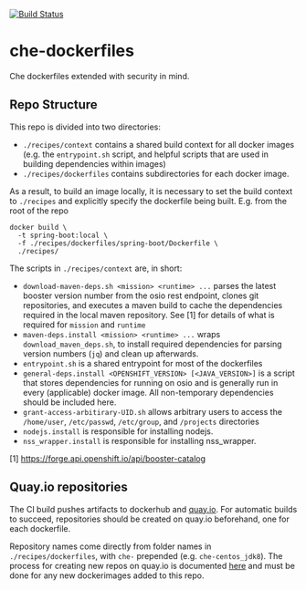[![Build Status](https://ci.centos.org/buildStatus/icon?job=devtools-eclipse-che-build-dockerfiles)](https://ci.centos.org/job/devtools-eclipse-che-build-dockerfiles)

# che-dockerfiles
Che dockerfiles extended with security in mind.

## Repo Structure
This repo is divided into two directories:
- `./recipes/context` contains a shared build context for all docker images (e.g. the `entrypoint.sh` script, and helpful scripts that are used in building dependencies within images)
- `./recipes/dockerfiles` contains subdirectories for each docker image.

As a result, to build an image locally, it is necessary to set the build context to `./recipes` and explicitly specify the dockerfile being built. E.g. from the root of the repo
```
docker build \
  -t spring-boot:local \
  -f ./recipes/dockerfiles/spring-boot/Dockerfile \
  ./recipes/
```

The scripts in `./recipes/context` are, in short:
- `download-maven-deps.sh <mission> <runtime> ...` parses the latest booster version number from the osio rest endpoint, clones git repositories, and executes a maven build to cache the dependencies required in the local maven repository. See [1] for details of what is required for `mission` and `runtime`
- `maven-deps.install <mission> <runtime> ...` wraps `download_maven_deps.sh`, to install required dependencies for parsing version numbers (`jq`) and clean up afterwards.
- `entrypoint.sh` is a shared entrypoint for most of the dockerfiles
- `general-deps.install <OPENSHIFT_VERSION> [<JAVA_VERSION>]` is a script that stores dependencies for running on osio and is generally run in every (applicable) docker image. All non-temporary dependencies should be included here.
- `grant-access-arbitirary-UID.sh` allows arbitrary users to access the `/home/user`, `/etc/passwd`, `/etc/group`, and `/projects` directories
- `nodejs.install` is responsible for installing nodejs.
- `nss_wrapper.install` is responsible for installing nss_wrapper.

[1] https://forge.api.openshift.io/api/booster-catalog

## Quay.io repositories
The CI build pushes artifacts to dockerhub and [quay.io](https://quay.io/organization/openshiftio). For automatic builds to succeed, repositories should be created on quay.io beforehand, one for each dockerfile.

Repository names come directly from folder names in `./recipes/dockerfiles`, with `che-` prepended (e.g. `che-centos_jdk8`). The process for creating new repos on quay.io is documented [here](https://gitlab.cee.redhat.com/service/app-interface/tree/master#create-a-quay-repository-for-an-onboarded-app-app-sreapp-1yml) and must be done for any new dockerimages added to this repo.
